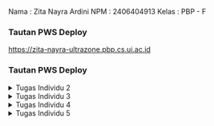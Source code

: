 Nama : Zita Nayra Ardini
NPM : 2406404913
Kelas : PBP - F

### Tautan PWS Deploy
https://zita-nayra-ultrazone.pbp.cs.ui.ac.id

### Tautan PWS Deploy

<details>
<summary>Tugas Individu 2</summary>

### Jelaskan bagaimana cara kamu mengimplementasikan checklist di atas secara step-by-step (bukan hanya sekadar mengikuti tutorial).
-> setiap langkah tentunya termasuk remote serta commit dan push ke direktori github. 
1. Membuat sebuah proyek Django baru.
: Awalnya, saya membuat set up project nya dulu, dimulai dari membuat repositori git kosong lalu meng-install seluruh requirements projek. Setelah itu, saya membuat environment beserta projek django baru dengan menjalankan perintah 
'django-admin startproject <NAMA_PROJECT> .'
serta membuat konfigurasi settings.py, .env, .env.prod, serta gitignore nya.
2. Membuat aplikasi dengan nama main pada proyek tersebut.
Lalu saya menjalankan perintah
'python manage.py startapp <NAMA_APLIKASI>'
untuk membuat aplikasi baru dan mendaftarkannya ke INSTALLED_APPS di settings.py. 
Saya membuat 1 file html juga sebagai template awal aplikasi lalu menggunakannya di views.py direktori aplikasi dan mendaftarkannya di urls.py direktori aplikasi. 
3. Melakukan routing pada proyek agar dapat menjalankan aplikasi main.
Untuk menjalankan aplikasi main, saya mendaftarkan/memasukkan path yang ada di urls.py direktori aplikasi ke urls.py direktori projek dengan menambahkan perintah
path('', include('main.urls')). Sehingga, url yang ada di aplikasi saat ini bisa dijalankan oleh projek.
4. Membuat model pada aplikasi main dengan nama Product dan memiliki atribut wajib sebagai berikut.
Pada models.py direktori projek, saya mengimpor 'models' dari library django.db. Saya membuat model bernama product yang berisi atribut" yang sudah ditentukan dan tambahannya. Tiap atribut memiliki tipe data yang berbeda ketentuannya.
5. Membuat sebuah fungsi pada views.py untuk dikembalikan ke dalam sebuah template HTML yang menampilkan nama aplikasi serta nama dan kelas kamu.
Pada views.py direktori projek, saya membuat function 'show_main' yang berisi data diri saya dalam bentuk dictionary. Setelah itu, saya mengganti variabel pada template yang akan digunakan menjadi variabel placeholder. Sehingga saat 'show_main' dijalankan maka akan merender template html dengan data yang berisi dictionary yang sudah saya definisikan sebelumnya.
6. Membuat sebuah routing pada urls.py aplikasi main untuk memetakan fungsi yang telah dibuat pada views.py. Melakukan deployment ke PWS terhadap aplikasi yang sudah dibuat sehingga nantinya dapat diakses oleh teman-temanmu melalui Internet.
Pada urls.py direktori aplikasi, saya mengimport method show_main yang terdapat pada views.py direktori aplikasi. Hal ini membuat jika client mengakses path '', maka urls.py akan menjalankan/mengeksekusi show_main yang terdapat di views.py. Oleh karena itu akhirnya template html akan terender. 
Setelah itu, saya melakukan migrate pada perubahan struktur data di models.py. Setelah di push ke direktori github, saya membuat projek baru di website pws. Saya menyalin kredensial serta menambahkan variabel environment nya. Lalu saya menambahkan url deploynya ke ALLOWED_HOST pada settings.py direktori projek. Stelah itu saya push ke pws nya dan web nya sudah bisa diakses secara online.  

### Buatlah bagan yang berisi request client ke web aplikasi berbasis Django beserta responnya dan jelaskan pada bagan tersebut kaitan antara urls.py, views.py, models.py, dan berkas html.
LINK: https://drive.google.com/file/d/12yf9i5sBMxEnXsC7ZrIuzEgJDB2wzd1G/view?usp=sharing
>> Kaitan
urls.py akan mengarahkan request client ke function yang sesuai di views.py. Setelah itu, request client akan diproses di function tsb. Ketika membutuhkan manipulasi data (menambah, mengurangi, mengubah, dll), views.py akan mengakses models.py yang berisi struktur data yang didefinisikan di database. Setelah pemrosesan data selesai, views.py akan mengambil template tampilan yang sesuai berupa berkas html. Views.py akan merender berkas html disesuaikan dengan data yang telah diproses (mereplace). Setelah itu barulah views.py mengembalikan ke client.

### Jelaskan peran settings.py dalam proyek Django!
Settings.py pada django berisi seluruh konfigurasi pada django projek yang sedang dikerjakan. Pada dasarnya file ini berisi modul python beserta variabel modul nya.Setiap variabelnya ditulis dalam bentuk kapital. Beberapa variabel yang ada diantaranya,
'BASE_DIR' untuk menunjuk direktori utama projek (path lain relatif thp utama), 'DEBUG' untuk menampilkan/tidaknya bagian error yang dialami, 'ALLOWED_HOST' untuk mendaftarkan domain yang boleh mengakses projek, 'INSTALLED_APPS' untuk mengaktifkan aplikasi (fitur) projek, dan masih banyak lagi.

### Bagaimana cara kerja migrasi database di Django?
Migrasi dalam django artinya menerapkan perubahan bentuk model ke database yang kita miliki. Di Django, setiap model yang akan diterapkan ke database akan menghasilkan file migrasinya. File ini berisi apa saja yang ada pada struktur database, termasuk menambahkan tabel baru, menghapus kolom, atau merubah tipe data. Cara kerja migrasi data:
1. Membuat model data di models.py
2. Lakukan perintah 'makemigrations', lalu django akan merepresentasikan perubahan model dalam bentuk file migrasi. Ini sama saja seperti nge-list bentuk/perubahan struktur apa yang ingin diterapkan pada database.
3. Menerapkan 'migrasi' pada databse. Django secara otomatis akan membuat struktur tabel sesuai dengan apa yang ada di file migrasi sebelumnya (menerapkan struktur yang sudah di-list di file migrasi). Django akan CREATE TABLE, ADD COLUMN, dll secara otomatis sehingga membentuk struktur database terbaru. 

### Menurut Anda, dari semua framework yang ada, mengapa framework Django dijadikan permulaan pembelajaran pengembangan perangkat lunak?
Menurut saya, django dijadikan permulaan pembelajaraan pemrograman platfrom dikarenakan bahasa pengantarnya adalah python. Mahasiswa Fasilkom umumnya sudah familiar dengan bahasa ini sehingga dalam pembelajarannya hanya perlu memahami konsep/alur memprogram platformnya saja. Selain itu, kerangka kerja django juga terorganisir dengan baik dan mudah diterapkan. Kerangka kerja django sudah menyediakan fitur siap pakai untuk beberapa tugas pengembang web umum. Karena memiliki ORM (Object Relational Mapping) bawaan, django memungkinkan kita untuk mengembangkan database tanpa menulis query SQL nya. Hanya perlu mendefinisikan model di models.py, django otomatis membuat tabel database dan method query nya. Routing di django juga cukup sederhana. Kita hanya perlu mendefinisikannya di urls.py, lalu membuat fungsi untuk menghubungkannya di view. Django juga  sudah memiliki perlindungan bawaan terhadap kebanyakan jenis serangan cyber sehingga aman digunakan. Django memiliki komunitas yang besar dan aktif, dokumentasi nya juga lengkap dan terperinci. 

### Apakah ada feedback untuk asisten dosen tutorial 1 yang telah kamu kerjakan sebelumnya?
tidak ada, asisten dosen sangat membantu.
</details>

<details>
<summary>Tugas Individu 3</summary>
### Jelaskan mengapa kita memerlukan data delivery dalam pengimplementasian sebuah platform?
Dalam pengimplementasian platform, data delivery berperan sebagai alat komunikasi antarpihak. Data delivery menentukan hasil dari proses manipulasi data nya dan apa yang akan ditampilkan oleh interfacenya. Misalnya, ketika pihak A perlu memfilter produk berdasarkan harganya. Pihak A akan meminta data product ke pihak B. Lalu, pihak B akan melakukan parsing data dalam format json kepada pihak A (data delivery). Barulah pihak A akan melakukan kalkulasi sebelum akhirnya dikirim ke interface user (data delivery). Data yang dikirim oleh pihak A juga menentukan apa yang dilihat oleh client.

### Menurutmu, mana yang lebih baik antara XML dan JSON? Mengapa JSON lebih populer dibandingkan XML?
Menurut saya, lebih baik menggunakan JSON tetapi kembali lagi pada kebutuhan masing" projek. Kelebihannya JSON adalah 
-Mudah untuk dibaca karena formatnya berupa pasangan key dan value seperti dictionary
-Hemat space karena format pertukarannya hanya membutuhkan sedikit memori dalam aplikasi
-Kompatibel karena banyak bahasa pemrograman, frameworks, os dan browser yang dapat menggunakan JSON secara langsung.
-Mandiri karena JSON tidak bergantung pada apapun untuk runtimenya.
-Fleksibel karena mendukung berbagai tipe data.
Sedangkan, XML adalah markup language dimana berisi kumpulan simbol yang dapat dibaca oleh manusia dan komputer. XML sebenarnya markup language yg dibuat untuk menyimpan data dan memfasilitasi pertukarannya dengan membuat sistem yg universal. XML bukanlah sebuah programming language karena tidak mengeksekusi algoritma dan tidak ada aturan yang mengikatnya. Fungsionalitas XML juga lebih luas dari JSON, xml mendukung lebih banyak tipe data.
Jadi, kembali pada kebutuhan masing" proyek. Jika membutuhkan tipe data kompleks, xml menyediakan fungsionalitasnya. Tetapi, jika data yang digunakan cukup standar, JSON menjadi opsi yang lebih baik ditambah formatnya yang lebih readable dibanding XML. Saya sendiri menyukai JSON karena bentuknya seperti dictionary.

Adapun, JSON lebih populer dikarenakan kecilnya ukuran file serta kecepatan transfer datanya. JSON bisa diparsing menggunakan js function. Sedangkan XML butuh diparsing menggunakan XML parser yang dimana lebih kompleks dan lambat. JSON juga menggunakan syntax yg minimum dan mudah dibaca. Sedangkan XML menggunakan struktur tag yang membuatnya semakin rumit. 

### Jelaskan fungsi dari method is_valid() pada form Django dan mengapa kita membutuhkan method tersebut?
Method is_valid() berperan memeriksa (memvalidasi) seluruh field/atribut yang dibutuhkan oleh form. Awalnya, method ini akan mengambil tiap atribut dari model form. Lalu, tiap atribut tadi diubah ke tipe data bawaan python . Tiap atribut divalidasi lewat batasan tipe datanya masing-masing. barulah divalidasi kembali dengan batasan atribut dari models bawaan nya. Jika ada error, simpan. Jika tidak ada error yang disimpan, return true. Tapi kalau ada error yang tersimpan, return false.
-> Kita membutuhkan method ini untuk memastikan data yang disimpan sudah sesuai format yang diinginkan. Dengan method ini, kita juga bisa memastikan data nya sudah bersih dan aman. Data yang disimpan tidak akan merusak database yang ada.

### Mengapa kita membutuhkan csrf_token saat membuat form di Django? Apa yang dapat terjadi jika kita tidak menambahkan csrf_token pada form Django? Bagaimana hal tersebut dapat dimanfaatkan oleh penyerang?
csrf_token adalah identifier/token unik bersamaan form kita yang dirender oleh user. Kita memerlukannya untuk melindungi aplikasi web dari serangan CSFR. Serangan ini membuat user melakukan sesuatu yang sebenarnya tidak ia inginkan. Ketika session user berjalan, django membuat token unik pada form yang di load user tersebut. Saat submisi, token ini dikirim secara bersamaan dengan jawaban user. Django akan memeriksa apakah token tersebut terdaftar pada user's cookie. Jika tidak, request submitnya ditolak. 
-> Jika tidak ditambahkan, attacker bisa membuat form palsu lalu submit sebagai user. Karena tidak ada validatornya, maka django akan memprosesnya tanpa tahu bahwa itu bukan user aslinya. Sehingga, attacker dapat memanipulasi data secara bebas. Attacker dapat mengubah pengaturan keamanan, mengambil data pribadi pada server, dll. 

### Jelaskan bagaimana cara kamu mengimplementasikan checklist di atas secara step-by-step (bukan hanya sekadar mengikuti tutorial).
1. Tambahkan 4 fungsi views baru untuk melihat objek yang sudah ditambahkan dalam format XML, JSON, XML by ID, dan JSON by ID.
Pada views.py direktori aplikasi main, saya membuat 4 function terlebih dahulu dengan 2 function menerima request client dan 2 functionnya lagi menerima request client beserta id.
-Pada fungsi show_xml, saya mengambil data seluruh product yang ada lalu di-serializers alias diubah ke bentuk xml. Setelah itu saya return http response bentuk xml tsb serta memberitahu browser client bahwa data yang diterima dalam format xml.
-Pada fungsi show_json, saya mengambil data seluruh product yang ada lalu di-serializers alias diubah ke bentuk JSON. Setelah itu saya return http response bentuk json tsb serta memberitahu browser client bahwa data yang diterima dalam format json.
-Pada fungsi show_xml_by_id, saya mengambil data product yang sesuai dengan id yang diberikan client. Data tsb lalu di-serializers alias diubah ke bentuk xml. Setelah itu saya return http response bentuk xml tsb serta memberitahu browser client bahwa data yang diterima dalam format xml.
-Pada fungsi show_json_by_id, saya mengambil data product yang sesuai dengan id. Data tsb lalu di-serializers alias diubah ke bentuk JSON. Setelah itu saya return http response bentuk json tsb serta memberitahu browser client bahwa data yang diterima dalam format json.
2. Membuat routing URL untuk masing-masing views yang telah ditambahkan pada poin 1.
Karena fungsi di views.py sudah ada, pada urls.py ditambahkanlah path yang bersesuaian dengan fungsi yang dibuat tadi dengan memasukkan kode berikut.
`...
path('xml/', show_xml, name='show_xml'),
path('json/', show_json, name='show_json'),
path('xml/<str:news_id>/', show_xml_by_id, name='show_xml_by_id'),
path('json/<str:news_id>/', show_json_by_id, name='show_json_by_id'),
...`
3. Membuat halaman yang menampilkan data objek model yang memiliki tombol "Add" yang akan redirect ke halaman form, serta tombol "Detail" pada setiap data objek model yang akan menampilkan halaman detail objek.
-Pada halaman utama, agar menampilkan seluruh data objek model yang sudah ada, cukup tambahkan placeholder pada main.html nya dan sesuaikan tampilan yang diinginkannya. Nanti, main.html akan me-looping seluruh objeknya dan menampilkannya.
-Untuk menambah tombol 'add', pada main.html utama cukup tambahkan anchortag(hyperlink) yang membungkus button add. Arahakan hyperlink tsb pada fungsi create_product yang terdapat di main. Berikut adalah kode yang digunakan,
`<a href="{% url 'main:create_product' %}">
  <button>+ Add Product</button>
</a>`
di create_product barulah pembuatan form dilakukan dengan merender create_product.html. Setelah mengirim data dan valid, barulah django akan kembali ke halaman utamanya (show_main). 
-Untuk menambahkan tombol detail, pada main.html utama cukup tambahkan anchortag(hyperlink) yang membungkus button add. Arahakan hyperlink tsb pada fungsi show_product yang terdapat di main, serta kirimkan id product yang sedang dilihat detailnya. Berikut adalah kode yang digunakan,
`<a href="{% url 'main:show_product' product.id %}">
    <button>View Details</button>
</a>`
di show_product, produk tersebut akan dicari berdasarkan id. Lalu template show_product.html akan dirender dengan mengganti placeholder informasi dengan produk yang sudah diambil tadi.

4. Membuat halaman form untuk menambahkan objek model pada app sebelumnya.
Pembuatannya cukup menggunakan class dari django itu sendiri di forms.py. Dengan import ModelForm dari django forms, kita bisa membuat child dari modelForm itu sendiri berupa productForm. Pada class ini, dengan mendefinisikan
`model = Product
fields = ['name', 'price', 'description', 'thumbnail', 'category', 'is_featured', 'brand']`
, kita sama saja memberi tahu django untuk membuat form yang bersesuaian dengan model Product. Nantinya, form akan menampilkan data yang ada di variabel fields. 
Setelah membuat ModelForm, pada templatenya kita hanya perlu memakai fasilitas yang disediakan django. Dengan command,
`{{ form.as_table }}`
maka django forms yang kita buat tadi akan otomatis dibuat tampilannya.
5. Membuat halaman yang menampilkan detail dari setiap data objek model.
di fungsi show_product, akan merender template show_product.html. Di file html itulah dibuat placeholder untuk tiap atribut dari productnya.
`<h1>{{ product.name }}</h1>
<p><b>{{ product.get_category_display }}</b>
    {% if product.is_featured %} | 
    <b>Featured</b>
    {% endif %}
    | Brand: {{ product.brand }}
    | Rating: {{ product.rating }} 
    | Price: Rp {{ product.price }}
</p>

{% if product.thumbnail %}
<img src="{{ product.thumbnail }}" alt="News thumbnail" width="300">
<br /><br />
{% endif %}`

### Apakah ada feedback untuk asdos di tutorial 2 yang sudah kalian kerjakan?
Tidak ada.

### Tautan hasil akses url pada Postman
LINK : https://drive.google.com/drive/folders/1yy0W2ZkXW19boZpuxNJyBtv_kIFqgDZ2?usp=sharing

</details>

<details>
<summary>Tugas Individu 4</summary>

### Apa itu Django AuthenticationForm? Jelaskan juga kelebihan dan kekurangannya.
Django AuthenticationForm adalah formulir bawaan jango untuk mengautentikasi/memverifikasi identitas pengguna. Dalam pembuatannya, kita tidak perlu susah payah kembali membuat fieldnya satu", hanya cukup menggunakan bawaan django saja. Kelebihannya, dapat meningkatkan keamanan (tidak akan ada akses tidak sah), serta dapat menghindari pencurian identitas dan penyalahgunaan data pribadi. Kekurangannya, syarat password yang cukup rumit,  rentan phising dan malware, 

### Apa perbedaan antara autentikasi dan otorisasi? Bagaiamana Django mengimplementasikan kedua konsep tersebut?
Autentikasi merupakan cara django untuk memverifikasi/memeriksa identitas user yang sedang login, apakah user ada di database, apakah passwordnya sesuai, dll. Sedngkan, otorisasi adalah cara django memeriksa apa saja hal yang dapat dilakukan oleh user tersebut. Pengaplikasiannya dilakukan ketika user login (pada method login_user di views.py), akan dibuat sebuah authentication form. Form ini memeriksa data yang kita kirim, misalnya apakah nama ada di database atau kredensialnya aman. Kita tidak perlu mendefinisikannya logic nya masing masing lagi karena sudah disediakan oleh django. karena otorisasi memeriksa hak akses,
Django mencari dulu permission yang terdapat di user saat ini. Jika terdaftar, maka request akan dilanjutkan sesuai keinginan user. Jika tidak, django akan mengembalikan kode 403 (redirect ke login).

### Apa saja kelebihan dan kekurangan session dan cookies dalam konteks menyimpan state di aplikasi web?
-Kelebihannya adalah data lebih susah dimodifikasi/dicuri karena data disimpan di session pada server. Cookie bisa dibuat menjadi persistent/bertahan antar sesi, sehingga client tidak perlu ke default website lagi setiap kali mengaksesnya. Cookie dapat meringankan beban server dengan membawa data yang tidak sensitif sehingga storage server tidak penuh dan berisi informasi penting saja. Server juga memiliki kekuasaan penuh atas data yang disimpan dan klien juga bebas mengatur cookienya.
-Kekurangannya, karena data pada cookie ada pada client, rentan terkena searngan XSS. Jika tidak waspada, data bisa diubah"/dicuri. Keamanan dari cookie sendiri bergantung pada settingan awal nya juga. Session dan cookie juga tidak cocok untuk data besar, pengiriman cookie dengan isi yang besar dapat membuat cookie terpaksa dipotong untuk dapat dikirim dan juga server tentunya membutuhkan storage yang lebih besar. Jika space kurang, hal ini dapat memperlambat proses yang ada pada server.

### Apakah penggunaan cookies aman secara default dalam pengembangan web, atau apakah ada risiko potensial yang harus diwaspadai? Bagaimana Django menangani hal tersebut?
Secara default, penggunaan cookie bisa menjadi berbahaya. Hal ini terjadi jika kita menyimpan informasi 'penting' di dalam cookie tersebut. Cookie yang dikirim, secara default, tidak terenkripsi sehingga siapapun sebenarnya dapat melihat apa isi di dalamnya. Risikonya adalah bisa terjadi pembajakan sesi (pencuri menamngkap cookie pengguna lal umenyamar sebagai penggna), serangan skrip lintas situs atau XSS (penyuntikkan kode berbahaya oleh browser pengguna), serangan CSRF (penyerang mengelabui pengguna agar secara tidak sadar melakukan suatu tindakan tanpa persetujuan mereka), dll. Untuk mengantisipasi serangan-serangan ini, django memiliki CSRF token untuk memastikan bahwa setiap form yang akan dikirim pengguna (req POST) memang benar" dari pengguna aslinya. Selain itu, django juga hanya menyimpan session id di cookie dan data penting lainnya berada di server. Hal ini membuat data menjadi lebih aman.

### Jelaskan bagaimana cara kamu mengimplementasikan checklist di atas secara step-by-step (bukan hanya sekadar mengikuti tutorial).
1. Mengimplementasikan fungsi registrasi, login, dan logout untuk memungkinkan pengguna mengakses aplikasi sebelumnya sesuai dengan status login/logoutnya.
Untuk melakukan hal ini, pertama saya mengimpor function bawaan django berupa UserCreationForm, messages, AuthenticationForm, authenticate, login, logout. Setelah itu, saya membuat function masing"nya. 
-Pada function register, saya membuat form baru yang kosong lalu di render menggunakan register.html agar client dapat melihat halaman field registrasi. Template register.html yang digunakan pun menggunakan bawaan django yang hanya menggunakan `{{ form.as_table }}`. Setelah client mengisi field kosong yang ada lalu menekan register, request methodnya berubah menjadi 'POST' lalu UserCreationFOrm yang baru akan dibuat berdasarkan QueryDict dari client. Setelah form nya valid, semua yang wajib diisi terisi, server akan membuat dan menyimpan data dari form tersebut. Setelah itu akan ada pesan pemberiahuan kalau proses pendaftaran akun berhasil. 
-Pada function login, pertama akan di cek apakah request dari client adalah 'POST' (sudah menekan login). Jika belum, maka server akan membuat authentication form yang baru agar client bisa beliha form login kosong lalu mengisinya. Sama seperti register, form ini dirender menggunakan template login.html yang dibuat dengan bawaan django. Setelah user menekan login (request method menjadi 'POST'), maka akan dibuat form baru berdasarkan QueryDict yang dikimkan oleh client. Jika data yang terisi sudah valid, maka akan diambil user yang sesuai. Setelah itu, akan dibuat session di server tsb dan user id akan tersimpan ke session nya. Setelah itu akan pergi ke halaman show_main.
-Pada function logout, pertama function akan menghapus sesi engguna yang saat ini masuk lalu mengarahkan ke halaman login.
2. Membuat dua (2) akun pengguna dengan masing-masing tiga (3) dummy data menggunakan model yang telah dibuat sebelumnya untuk setiap akun di lokal.
LINK : https://drive.google.com/drive/folders/1z2IoeBTCLMJiH4H_1jMbflszsmPKkxkw?usp=sharing
3. Menghubungkan model Product dengan User.
Hal pertama yang dilakukan adalah Product (di models.py) mengambil foreign key dari User sehingga tiap product yang dibuat akan tersambung pada user yang membuatnya. Untuk melakukan penyesuaian, ketika pembuatan product di create_product, tiap NewsForm yang berhasil dibuat akan di-set dulu usernya dengan user yang melakukan request baru disimpan ke database. Lalu dibuat juga filter pada show_main untuk melihat apakah user sudah terhubung dengan product yang dibuatnya. Di show_main jika filter typenya all maka akan mengambil seluruh product, jika tidak maka product akan difilter berdasarkan user pemiliknya. Karena dirender pada main.html, maka pada main.html dibuat button untuk memilih tipe pemfilteran yang ingin dipilih.
4. Menampilkan detail informasi pengguna yang sedang logged in seperti username dan menerapkan cookies seperti last_login pada halaman utama aplikasi.
Untuk menampilkan informasi pengguna yang sedang login, misalnya nama user, kita cukup mengganti detail informasi pada template show_product.html nya. Kita bisa menampilkan nama user cukup dengan
`{% if product.user %}
    <p>Shopname: {{ product.user.username }}</p>
{% else %}
    <p>Shopname: Anonymous</p>
{% endif %}`
Hal ini dilakukan karena bisa saja ada product yang tidak tercatat user nya sehingga kita set anonymus. Jika ada, kita tampilkan nama usernya. Untuk menerapkan cookie berupa last_login, pertama kita bisa mengimpor dulu 
`import datetime
from django.http import HttpResponseRedirect
from django.urls import reverse`
Setelah itu, pada saat login, kita set cookie nya pada tanggal dan jam saat ini.  Di show_main juga kita tambahkan key dan value dictionary yaitu `'last_login': request.COOKIES.get('last_login', 'Never')` dan saat logout kita hapus cookie nya dengan `response.delete_cookie('last_login')`. Setelah itu kita tampilkan last_login dengan menambah line `<h5>Sesi terakhir login: {{ last_login }}</h5>` pada template main.html agar bisa dilihat oleh client.
</details>

<details>
<summary>Tugas Individu 5</summary>

### Jika terdapat beberapa CSS selector untuk suatu elemen HTML, jelaskan urutan prioritas pengambilan CSS selector tersebut!
Jika terdapat dua atau lebih aturan css yang diterapkan pada element yang sama, maka deklarasi css yang memiliki prioritas yang lebih tinggi yang akan dilayani/diterapkan. CSS dengan prioritas tertinggi adalah css yang ditulis inline pada elemen HTML. Selector ini akan meng-override semua aturan css pada selector lainnya.Selector ini ditandai dengan penggunaan `style=` sebagai atribut elemen tersebut. Prioritas kedua adalah Id Selector. Selector ini akan menimpa aturan css yg diterapkan oleh class selector, attribut selector, pseudo class, elemen dan pseudo-elements, dan universal selector. Penggunaannnya ditandai oleh `#<nama-id>` untuk menerapkan aturan pada id elemen tersebut. Prioritas selanjutnya adalah class selector, attribut selector, dan pseudo-classes. Selector ini akan menimpa aturan css dari element, pseudo-element, dan universal selector. Penggunaannya ditandai oleh `.<nama-class>`, `[<nama-attribute>=<value>]`, `:hover`, dan `:focus`. Prioritas selanjutnya adalah element dan pseudo-element. Selector ini akan meinmpa universal selector. Penggunaanya ditandai oleh `<nama-element> { <nama-attribute>: <value>; }` dan 
`<nama-elemen>::before { <nama-attribute>: <value>; }`. Prioritas terakhir adalah universal element. Selector ini akan ditimpa oleh selector lainnya jika ada 2 aturan css yanng diterapkan oleh suatu elemen. Penggunaan selector ini ditandai oleh `* { <nama-attribut>: <value>; <nama-attribut>: <value>; }`. 

### Mengapa responsive design menjadi konsep yang penting dalam pengembangan aplikasi web? Berikan contoh aplikasi yang sudah dan belum menerapkan responsive design, serta jelaskan mengapa!
Responsive design menjadi konsep yang penting karena mendukung konsistensi tampilan web dan meningkatkan pengalaman pengguna melalui seluruh device. Web membuat pengguna lebih nyaman, mudah menavigasi dan cepat diakses. Selain itu, responsive design meningkatkan efisiensi karena memudahkan develooper untuk mengelola situs dan tidak perlu membuat dua versi berbeda web untuk mobile dan desktop. Reponsive design juga meningkatkan kemungkinan user untuk melakukan tindakan yang diinginkan oleh developer (Boosts conversion rates), misalnya oembelian. Selain itu, responsive deign dapat memastikan aksesibilitas dan mengurangi biaya pembuatan. 
// TODO
-Contoh yang sudah menerapkan responsive design :
-COntoh yang belum menerapkan responsive design:

### Jelaskan perbedaan antara margin, border, dan padding, serta cara untuk mengimplementasikan ketiga hal tersebut!
Padding adalah komponen css yang memberikan ruang di dalam elemen untuk mencegah konten menempel langsung ke tepi elemennya dan menambah area dalam elemen. Komponen padding memungkinkan kita mengontrol seberapa dekat konten dengan batas luar elemen. Sedangkan margin adalah komponen css yang memberikan ruang di luar border elemen untuk membuat jarak antar elemen agar tidak terlalu rapat. Perbedaannya dengan padding adalah margin mengatur jarak di luar elemen, sedangkan padding di dalam elemen. Adapun, border  adalah komponen css berupa tampilan garis yang terlihat atau tidak terlihat yang mengelilingi sebuah elemen, border ini akan membungkus 'konten dari elemen' dan 'paddingnya'. Border berguna untuk meberikan batas pemisah antar elemen. 
-Pengimplementasian dari padding dapat dilakukan dengan mengatur atribut `padding, padding-top, padding-bottom, padding-left, padding-right` di dalam bagian selectornya.
-Pengimplementasian dari margin dapat dilakukan dengan meengatur atribut `margin, margin-top, margin-bottom, margin-left, margin-right` di dalam bagian selectornya.
-Pengimplementasian dari border dapat dilakukan dengan meengatur atribut `border, border-radius, border-style, border-color, border-width` di dalam bagian selectornya.
Masing-masinga atribut di atas diletakkan dalam sebuah selector dengan format:
`<nama-class/id/elemen>{
    <nama-atibut>: <value>;
}`
Value yang dapat diterapkan bisa berupa ukuran absolut berupa px, cm, mm, in, pt, pc ataupun ukuran relatif seperti %, em, rem, vh, dll.

### Jelaskan konsep flex box dan grid layout beserta kegunaannya!
-Konsep Flex Box Layout adalah cara layouting satu dimensi yang berfokus pada elemen itu sendiri (item) sebagai unit terkecil dair susunan layoutnya. Elemennya disebut sebagai flex items dan secara keseluruhan disebut sebagai flex container. Konsep ini cocok digunakan untuk mengatur selemen dalam satu baris atau satu kolom saja. Contoh penggunaanya adalah ketika membuat menu navigasi secara horizontal/vertikal.
-Konsep Grid Layout adalah cara layouting dua dimensi yang direpresentasikan oleh baris dan kolom. Banyaknya kolom dan baris pada konsep grid perlu didefinisikan dahulu menggunakan `grid-template-columns` dan `grid-template-rows`. Elemen nya disebut sebagai grid items dan secara keseluruhan layoutingnya disebut grid container. Grid layout cocok diterapkan pada strukytur halaman yang kompleks dan membutuhkan penempatan elemen yang presisi pada suatu baris/kolom. Contoh penggunaannya adalah ketika membuat layout dari website yang membutuhkan bagian header, sidebar, maincontent, dan footer, atau penataan dalam produk e-commerce.

### Jelaskan bagaimana cara kamu mengimplementasikan checklist di atas secara step-by-step (bukan hanya sekadar mengikuti tutorial)!
1. Implementasikan fungsi untuk menghapus dan mengedit product.
Pada template card tiap produk, buat button yang mengarah pada function edit_product dan delete_product di aplikasi main. Tentunya diberikan syarat bahwa akan ditampilkan jika user terdaftar dan produk tsb adalah milik usernya. Template juga akan mem-parsing id dari produj
-Pada edit_product, dicari produk dgn id tsb lalu ditampilkan dengan productForm. Jika perubahan sudah selesai dan requestnya menjadi POST, maka produk tersebut akan disimpan kembali ke database ulang lalu diarahkan ke halaman utama lagi. Jika belum POST, maka tampilan nya berupa form dari Productnya dengan merender edit_product.html.
-Pada delete_product, dicari produk dengan id yang diberikan. Lalu tinggal menggunakan `.delete` untuk menghapus setelah itu akan diarahkan kembali ke halaman utama.

2. Kustomisasi desain pada template HTML yang telah dibuat.
Perubahan sebenernya terjadi pada html html nya. Terutama di bagian card_product. Kali ini pembagian struktur halaman/html nya menggunakan class-class yang sudah disediakan oleh tailwind.
</details>